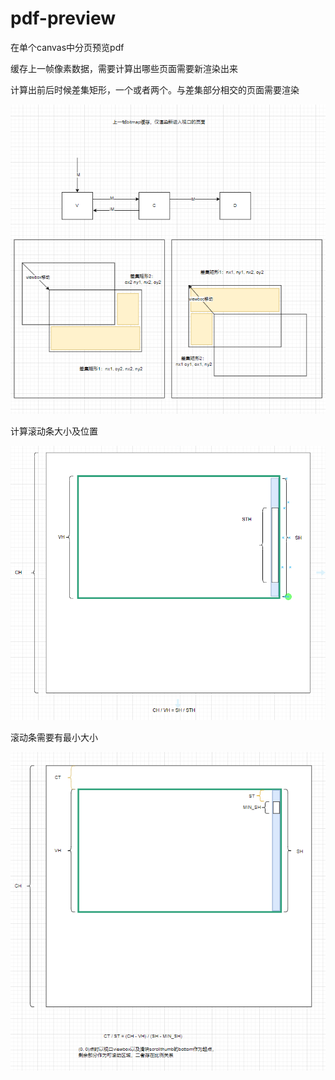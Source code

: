 # pdf-preview
在单个canvas中分页预览pdf





缓存上一帧像素数据，需要计算出哪些页面需要新渲染出来

计算出前后时候差集矩形，一个或者两个。与差集部分相交的页面需要渲染

![image-20231113114754121](assets/缓存上一帧渲染.png)







计算滚动条大小及位置



![image-20231113133858379](assets/计算滚动条.png)

滚动条需要有最小大小

![image-20231113133811397](assets/滚动条最小大小.png)